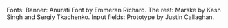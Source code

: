 Fonts:
Banner: Anurati Font by Emmeran Richard.
The rest: Marske by Kash Singh and Sergiy Tkachenko.
Input fields: Prototype by Justin Callaghan.
